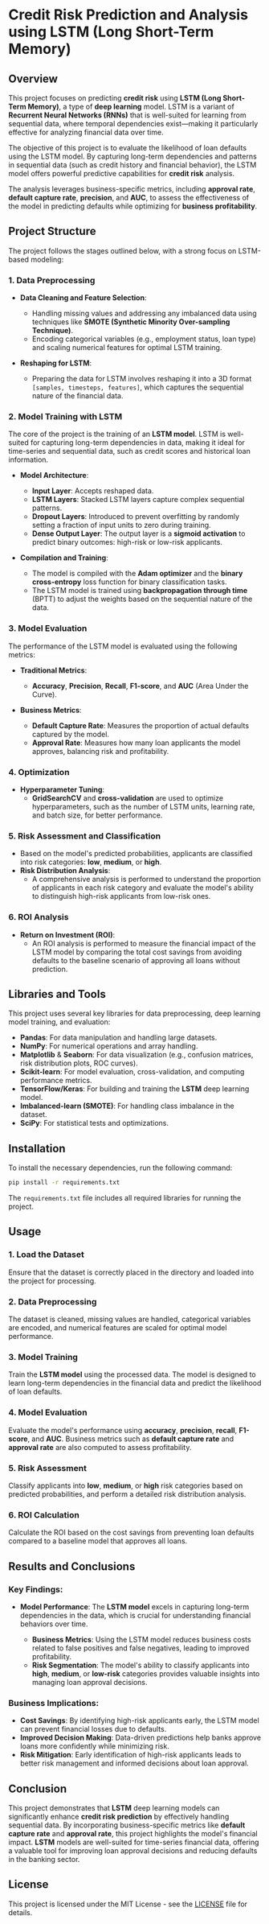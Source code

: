 
# Credit Risk Prediction and Analysis using LSTM (Long Short-Term Memory)

## Overview

This project focuses on predicting **credit risk** using **LSTM (Long Short-Term Memory)**, a type of **deep learning** model. LSTM is a variant of **Recurrent Neural Networks (RNNs)** that is well-suited for learning from sequential data, where temporal dependencies exist—making it particularly effective for analyzing financial data over time.

The objective of this project is to evaluate the likelihood of loan defaults using the LSTM model. By capturing long-term dependencies and patterns in sequential data (such as credit history and financial behavior), the LSTM model offers powerful predictive capabilities for **credit risk** analysis.

The analysis leverages business-specific metrics, including **approval rate**, **default capture rate**, **precision**, and **AUC**, to assess the effectiveness of the model in predicting defaults while optimizing for **business profitability**.

## Project Structure

The project follows the stages outlined below, with a strong focus on LSTM-based modeling:

### 1. **Data Preprocessing**

- **Data Cleaning and Feature Selection**: 
  - Handling missing values and addressing any imbalanced data using techniques like **SMOTE (Synthetic Minority Over-sampling Technique)**.
  - Encoding categorical variables (e.g., employment status, loan type) and scaling numerical features for optimal LSTM training.
  
- **Reshaping for LSTM**:
  - Preparing the data for LSTM involves reshaping it into a 3D format `[samples, timesteps, features]`, which captures the sequential nature of the financial data.

### 2. **Model Training with LSTM**

The core of the project is the training of an **LSTM model**. LSTM is well-suited for capturing long-term dependencies in data, making it ideal for time-series and sequential data, such as credit scores and historical loan information.

- **Model Architecture**:
  - **Input Layer**: Accepts reshaped data.
  - **LSTM Layers**: Stacked LSTM layers capture complex sequential patterns.
  - **Dropout Layers**: Introduced to prevent overfitting by randomly setting a fraction of input units to zero during training.
  - **Dense Output Layer**: The output layer is a **sigmoid activation** to predict binary outcomes: high-risk or low-risk applicants.

- **Compilation and Training**:
  - The model is compiled with the **Adam optimizer** and the **binary cross-entropy** loss function for binary classification tasks.
  - The LSTM model is trained using **backpropagation through time** (BPTT) to adjust the weights based on the sequential nature of the data.

### 3. **Model Evaluation**

The performance of the LSTM model is evaluated using the following metrics:

- **Traditional Metrics**: 
  - **Accuracy**, **Precision**, **Recall**, **F1-score**, and **AUC** (Area Under the Curve).
  
- **Business Metrics**:
  - **Default Capture Rate**: Measures the proportion of actual defaults captured by the model.
  - **Approval Rate**: Measures how many loan applicants the model approves, balancing risk and profitability.

### 4. **Optimization**

- **Hyperparameter Tuning**:
  - **GridSearchCV** and **cross-validation** are used to optimize hyperparameters, such as the number of LSTM units, learning rate, and batch size, for better performance.

### 5. **Risk Assessment and Classification**

- Based on the model's predicted probabilities, applicants are classified into risk categories: **low**, **medium**, or **high**.
- **Risk Distribution Analysis**:
  - A comprehensive analysis is performed to understand the proportion of applicants in each risk category and evaluate the model's ability to distinguish high-risk applicants from low-risk ones.

### 6. **ROI Analysis**

- **Return on Investment (ROI)**:
  - An ROI analysis is performed to measure the financial impact of the LSTM model by comparing the total cost savings from avoiding defaults to the baseline scenario of approving all loans without prediction.

## Libraries and Tools

This project uses several key libraries for data preprocessing, deep learning model training, and evaluation:

- **Pandas**: For data manipulation and handling large datasets.
- **NumPy**: For numerical operations and array handling.
- **Matplotlib** & **Seaborn**: For data visualization (e.g., confusion matrices, risk distribution plots, ROC curves).
- **Scikit-learn**: For model evaluation, cross-validation, and computing performance metrics.
- **TensorFlow/Keras**: For building and training the **LSTM** deep learning model.
- **Imbalanced-learn (SMOTE)**: For handling class imbalance in the dataset.
- **SciPy**: For statistical tests and optimizations.

## Installation

To install the necessary dependencies, run the following command:

```bash
pip install -r requirements.txt
````

The `requirements.txt` file includes all required libraries for running the project.

## Usage

### 1. **Load the Dataset**

Ensure that the dataset is correctly placed in the directory and loaded into the project for processing.

### 2. **Data Preprocessing**

The dataset is cleaned, missing values are handled, categorical variables are encoded, and numerical features are scaled for optimal model performance.

### 3. **Model Training**

Train the **LSTM model** using the processed data. The model is designed to learn long-term dependencies in the financial data and predict the likelihood of loan defaults.

### 4. **Model Evaluation**

Evaluate the model's performance using **accuracy**, **precision**, **recall**, **F1-score**, and **AUC**. Business metrics such as **default capture rate** and **approval rate** are also computed to assess profitability.

### 5. **Risk Assessment**

Classify applicants into **low**, **medium**, or **high** risk categories based on predicted probabilities, and perform a detailed risk distribution analysis.

### 6. **ROI Calculation**

Calculate the ROI based on the cost savings from preventing loan defaults compared to a baseline model that approves all loans.

## Results and Conclusions

### Key Findings:

* **Model Performance**: The **LSTM model** excels in capturing long-term dependencies in the data, which is crucial for understanding financial behaviors over time.

  * **Business Metrics**: Using the LSTM model reduces business costs related to false positives and false negatives, leading to improved profitability.
  * **Risk Segmentation**: The model's ability to classify applicants into **high**, **medium**, or **low-risk** categories provides valuable insights into managing loan approval decisions.

### Business Implications:

* **Cost Savings**: By identifying high-risk applicants early, the LSTM model can prevent financial losses due to defaults.
* **Improved Decision Making**: Data-driven predictions help banks approve loans more confidently while minimizing risk.
* **Risk Mitigation**: Early identification of high-risk applicants leads to better risk management and informed decisions about loan approval.

## Conclusion

This project demonstrates that **LSTM** deep learning models can significantly enhance **credit risk prediction** by effectively handling sequential data. By incorporating business-specific metrics like **default capture rate** and **approval rate**, this project highlights the model's financial impact. **LSTM** models are well-suited for time-series financial data, offering a valuable tool for improving loan approval decisions and reducing defaults in the banking sector.

## License

This project is licensed under the MIT License - see the [LICENSE](LICENSE) file for details.




